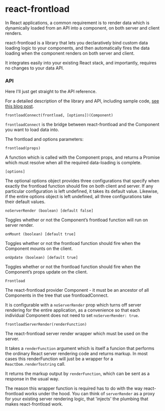 # react-frontload

In React applications, a common requirement is to render data which is dynamically loaded from an API into a component, on both server and client renders.

react-frontload is a library that lets you declaratively bind custom data loading logic to your components, and then automatically fires the data loading when the component renders on both server and client. 

It integrates easily into your existing React stack, and importantly, requires no changes to your data API.

### API

Here I'll just get straight to the API reference. 

For a detailed description of the library and API, including sample code, [see this blog post](https://medium.com/@davnicwil/react-frontload).

`frontloadConnect(frontload, [options])(Component)`

`frontloadConnect` is the bridge between react-frontload and the Component you want to load data into.

The frontload and options parameters:

`frontload(props)`

A function which is called with the Component props, and returns a Promise which must resolve when all the required data-loading is complete.

`[options]`

The optional options object provides three configurations that specify when exactly the frontload function should fire on both client and server. If any particular configuration is left undefined, it takes its default value. Likewise, if the entire options object is left undefined, all three configurations take their default values.

`noServerRender (boolean) [default false]`

Toggles whether or not the Component’s frontload function will run on server render.

`onMount (boolean) [default true]`

Toggles whether or not the frontload function should fire when the Component mounts on the client.

`onUpdate (boolean) [default true]`

Toggles whether or not the frontload function should fire when the Component’s props update on the client.

`Frontload`

The react-frontload provider Component - it must be an ancestor of all Components in the tree that use frontloadConnect.

It is configurable with a `noServerRender` prop which turns off server rendering for the entire application, as a convenience so that each individual Component does not need to set `noServerRender: true`.

`frontloadServerRender(renderFunction)`

The react-frontload server render wrapper which must be used on the server. 

It takes a `renderFunction` argument which is itself a funcion that performs the ordinary React server rendering code and returns markup. In most cases this renderFunction will just be a wrapper for a `ReactDom.renderTostring` call.

It returns the markup output by `renderFunction`, which can be sent as a response in the usual way.

The reason this wrapper function is required has to do with the way react-frontload works under the hood. You can think of `serverRender` as a proxy for your existing server rendering logic, that 'injects' the plumbing that makes react-frontload work.




